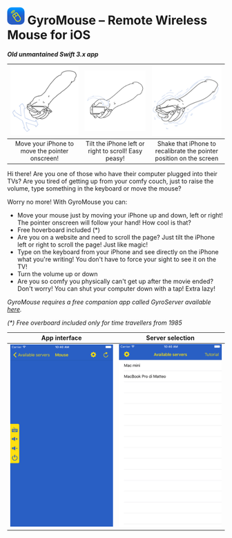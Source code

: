 # <img src="./ico.png"  width="40px" height="40px" style="border-radius: 25%;"> GyroMouse – Remote Wireless Mouse for iOS

***Old unmantained Swift 3.x app***

![Tutorial 1](./imgs/tut1.png)  |  ![Tutorial 2](./imgs/tut2.png)  |  ![Tutorial 3](./imgs/tut3.png)
:-----------:|:-----------:|:-------------:
Move your iPhone to move the pointer onscreen! | Tilt the iPhone left or right to scroll! Easy peasy! | Shake that iPhone to recalibrate the pointer position on the screen

Hi there! Are you one of those who have their computer plugged into their TVs? Are you tired of getting up from your comfy couch, just to raise the volume, type something in the keyboard or move the mouse? 

Worry no more! With GyroMouse you can:

* Move your mouse just by moving your iPhone up and down, left or right! The pointer onscreen will follow your hand! How cool is that?
* Free hoverboard included (*)
* Are you on a website and need to scroll the page? Just tilt the iPhone left or right to scroll the page! Just like magic!
* Type on the keyboard from your iPhone and see directly on the iPhone what you're writing! You don't have to force your sight to see it on the TV!
* Turn the volume up or down
* Are you so comfy you physically can't get up after the movie ended? Don't worry! You can shut your computer down with a tap! Extra lazy!

*GyroMouse requires a free companion app called GyroServer available [here](https://github.com/ascarrambad/gyromouse-server).*

*\(\*\) Free overboard included only for time travellers from 1985*

App interface | Server selection
:-----------:|:-----------:
![App interface](./imgs/gm-1.png)  |  ![Server selection](./imgs/gm-2.png)
